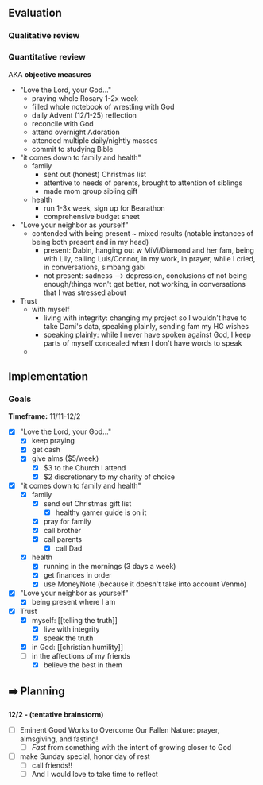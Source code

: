 
## Evaluation
### Qualitative review

### Quantitative review
AKA **objective measures**
- "Love the Lord, your God..."
	- praying whole Rosary 1-2x week
	- filled whole notebook of wrestling with God
	- daily Advent (12/1-25) reflection
	- reconcile with God
	- attend overnight Adoration
	- attended multiple daily/nightly masses
	- commit to studying Bible
- "it comes down to family and health"
	- family
		- sent out (honest) Christmas list
		- attentive to needs of parents, brought to attention of siblings
		- made mom group sibling gift
	- health
		- run 1-3x week, sign up for Bearathon
		- comprehensive budget sheet
- "Love your neighbor as yourself"
	- contended with being present ~ mixed results (notable instances of being both present and in my head)
		- present: Dabin, hanging out w MiVi/Diamond and her fam, being with Lily, calling Luis/Connor, in my work, in prayer, while I cried, in conversations, simbang gabi
		- not present: sadness --> depression, conclusions of not being enough/things won't get better, not working, in conversations that I was stressed about
- Trust
	- with myself
		- living with integrity: changing my project so I wouldn't have to take Dami's data, speaking plainly, sending fam my HG wishes
		- speaking plainly: while I never have spoken against God, I keep parts of myself concealed when I don't have words to speak
	- 
## Implementation
### Goals
**Timeframe:** 11/11-12/2
- [x] "Love the Lord, your God..."
	- [x] keep praying 
	- [x] get cash
	- [x] give alms ($5/week)
		- [x] $3 to the Church I attend
		- [x] $2 discretionary to my charity of choice
- [x] "it comes down to family and health"
	- [x] family
		- [x] send out Christmas gift list
			- [x] healthy gamer guide is on it
		- [x] pray for family
		- [x] call brother
		- [x] call parents
			- [x] call Dad
	- [x] health
		- [x] running in the mornings (3 days a week)
		- [x] get finances in order
		- [x] use MoneyNote (because it doesn't take into account Venmo)
- [x] "Love your neighbor as yourself"
	- [x] being present where I am
- [x] Trust
	- [x] myself: [[telling the truth]]
		- [x] live with integrity
		- [x] speak the truth
	- [x] in God: [[christian humility]]
	- [ ] in the affections of my friends
		- [x] believe the best in them

## ➡️ Planning
**12/2 - (tentative brainstorm)**
- [ ] Eminent Good Works to Overcome Our Fallen Nature: prayer, almsgiving, and fasting!
	- [ ] *Fast* from something with the intent of growing closer to God
- [ ] make Sunday special, honor day of rest
	- [ ] call friends!!
	- [ ] And I would love to take time to reflect
